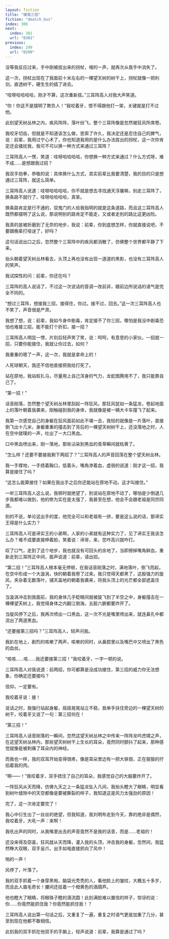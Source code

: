 ```yaml
---
layout: fiction
title: "接我三招"
fiction: "deatch_bus"
index: 300
next:
  index: 301
  url: "0301"
previous:
  index: 299
  url: "0299"
---
```

没等我反应过来，手中刚被拔出来的拐杖，嗖的一声，就再次从我手中消失了。

这一次，拐杖出现在了我面前十米左右的一棵望天树的树干上，拐杖就像一把利剑，直透树干，硬生生的插了进去。

“哇呀哈哈哈哈，刚才不算，这次重新拔。”三耳阵高人对我大声笑道。

“你！你这不是摆明了欺负人！”我咬着牙，恨不得跟他打一架，关键就是打不过他。

此刻望天树丛林之内，疾风阵阵，落叶纷飞，整个三耳阵像是忽然被狂风所席卷。

我咬牙切齿，但就是不知道该怎么做，思索了许久，我决定还是忍住自己的脾气，说：前辈，我用过宁心术了，你也知道我用的是什么办法拔出的拐杖，这一次你肯定还会骚扰我，我可不可以换一种方式来通过三耳阵？

三耳阵高人一愣，笑道：哇呀哈哈哈哈，你想换一种方式来通过？什么方式呀，难不成……是想跟我过招？

我双手抱拳，恭敬的说：具体换什么方式，其实前辈比我要清楚，我的目的只是想通过三耳阵，就这么简单。

三耳阵高人说道：哇呀哈哈哈哈，你不就是想去寻找通天浮屠嘛，别走三耳阵了，换条路不就行了，哇呀哈哈哈哈，真笨。

换条路肯定是行不通的，驭鬼门的人给我指明的就是这条道路，而且这三耳阵高人既然都摆明了这么说，那说明别的路肯定不能走，又或者走别的路比这更凶险。

我真的是被折磨到了无奈的地步，我说：前辈，你到底想怎样，你就直接说吧，不要跟晚辈打哑谜了，好吗？

这句话说出口之后，忽然整个三耳阵中的疾风都消散了，仿佛整个世界都平静了下来。

抬头朝着望天树丛林看去，头顶上再也没有出现一道道的黑影，也没有三耳阵高人的笑声。

我试探性的问：前辈，你还在吗？

三耳阵的高人说话了，不过这一次说话的音调一改前非，跟前边所说话的语气是完全不同的。

“想过三耳阵，想接我三招，接得住，你过。接不过，回去。”这一次三耳阵高人也不笑了，声音很是严肃。

我想了想，说：前辈，我如今身中剧毒，肯定接不了你三招，哪怕是我没中剧毒恐怕也难接三招，能不能打个折扣，接一招？

三耳阵高人明显一愣，片刻后轻声笑了笑，说：呵呵，有意思的小家伙，一招就一招，只要你能接住，我就让你过去，如何？

我重重的嗯了一声，这一次，我就是拿命上的！

人死球朝天，我还不信他直接把我给打死了。

站在原地，我站桩扎马，尽量用上自己浑身的气力，龙蛇图腾用不了，我只能靠自己了。

“第一招！”

话音刚落，忽然整个望天树丛林里刮起一阵狂风，那狂风犹如一条猛龙，卷起地面上的落叶朝着我袭来，刚触碰到我的身体，我就像是被一辆大卡车撞飞了起来。

我第一次感觉自己的身躯在狂风面前如此不堪一击，我轻的就像是一片落叶，直接倒飞出十几米，身躯重重的撞击到了背后的一棵望天树树干上，还没落地之时，人在空中就噗的一声，吐出了一大口黑血。

口中黑血喷出来，刚一落地，那些沾染到黑血的青草瞬间就枯黄了。

“怎么样？还要不要接我剩下两招了？”三耳阵高人的声音回荡在整个望天树丛林。

我一手撑地，一手捂着胸口，低着头，嘴角渗着血，虚弱的说道：刚才这一招，我算是接住了吗？

“这怎么能算接住？如果在我出手之后你还能站在原地不动，这才叫接住。”

一听三耳阵高人这么说，我顿时就绝望了，别说站在原地不动了，哪怕是少倒退几步我都难以做到，他的修为实在是太强了，我甚至在想，他会不会跟老祖是同宗同源。

别的不说，单论这出手的度，他完全可以和老祖有一拼，要是这么说的话，那谛实王得是什么实力？

三耳阵高人可是谛实王的小弟啊，人家的小弟就有这种实力了，见了谛实王我该怎么办？难不成要直接伸着脸，笑着说：谛哥，来，您咋高兴就咋打。

叹了口气，走到了这个地步，我也就没有可回头的余地了，当即擦掉嘴角鲜血，重新走到三耳阵正中间，振声说道：前辈，请出招。

“第二招！”三耳阵高人根本毫无停顿，在我话音刚落之时，满地落叶，倒飞而起，在空中形成一个大漩涡，快的朝着我卷了过来。我只觉得天都黑了，这股强力的旋风，夹杂着无数落叶，铺天盖地的朝着我袭来，将我头顶上的光芒都全部遮盖住了。

当漩涡冲击到我面前，我的身体几乎眨眼间就被旋飞到了半空之中，身躯撞击在一棵棵望天树上，我觉得身体之内翻江倒海，五脏六腑都要炸开了。

当旋风停下之后，我再次喷出一口黑血，这一次不光是嘴里喷出来，就连鼻孔中都流出了两道黑血。

“还要接第三招吗？”三耳阵高人，轻声问我。

我趴在地上，剧烈的咳嗽了两声，咳嗽的同时，从鼻腔里以及嘴巴中又喷出了黑色的血丝。

“咳咳……咳……我还要接第三招！”我咬着牙，一字一顿的说。

三耳阵高人对我说道：前两招，你可都算是没成功接住，第三招的威力你无法想象，你确定还要接吗？

信仰，一定要有。

我咬着牙说：接！

说话之时，我强行站起身躯，摇摇晃晃站立不稳，我单手扶住旁边的一棵望天树的树干，咬着牙又说了一句：第三招何在！

“第三招！”

三耳阵高人话音刚落的一瞬间，忽然这望天树丛林之中传来一阵阵龙吟虎啸之声，在这望天树丛林内，那些望天树树干上生长的耳朵，竟然同时颤抖了起来，那种感觉就像是被刺痛了耳朵内的神经。

而我也一样，我的双耳开始变得很疼，像是耳朵里边有一把大铁钳，正在狠狠的拧掐着我的肉。

“啊――！”我咬着牙，双手捂住了自己的耳朵，我感觉自己的大脑要炸开了。

一阵狂风从天而降，仿佛九天之上一条猛龙坠入凡间，我抬头瞪大了眼睛，明显看到树叶缝隙中的天空都像是要被撕裂的样子，我知道这是风力太强劲的原因！

完了，这一次肯定要完了！

我心中衍生出了一丝丝的绝望，但我知道，我刘明布走到今天，靠的绝非是偶然，我咬着牙，大吼一声：来啊！

我吼出声的同时，从我嘴里出去的声音竟然不是我的话音，而是……老祖的！

还没来得及窃喜，狂风就从天而降，灌入我的头顶，冲击我的身躯，忽然间，我猛然睁大双眼，双手呈爪，出手如电直接抓向了风中！

啪的一声！

风停了，叶落了。

我的双手抓着一个身穿黑袍，脑袋光秃秃的人，看他脸上的皱纹，大概五十多岁，而且此人眉毛奇长！腰间还挂着一个橙黄色的酒葫芦。

他也瞪大了眼睛，将眼珠子瞪的滴流圆！此刻满脸难以置信的样子，惊讶的说：你……你竟然能抓住我？你竟然能抓住我！？

三耳阵高人说出第一句话之后，又重复了一遍，重复之时语气更是加重了几分，甚至到现在他都不敢相信。

此刻我的双手抓在他双手的手腕上，轻声说道：前辈，我算是通过了吗？